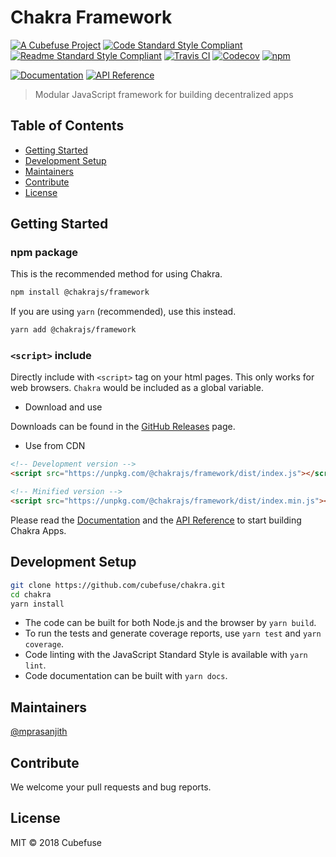 # Chakra Framework

[![A Cubefuse Project](https://img.shields.io/badge/a_project_by-cubefuse-blue.svg?style=for-the-badge)](http://cubefuse.org)
[![Code Standard Style Compliant](https://img.shields.io/badge/code-standard-green.svg?style=for-the-badge)](https://github.com/standard/standard)
[![Readme Standard Style Compliant](https://img.shields.io/badge/readme-standard-green.svg?style=for-the-badge)](https://github.com/RichardLitt/standard-readme)
[![Travis CI](https://img.shields.io/travis/cubefuse/chakra.svg?style=for-the-badge)](https://travis-ci.org/cubefuse/chakra)
[![Codecov](https://img.shields.io/codecov/c/github/cubefuse/chakra.svg?style=for-the-badge)](https://codecov.io/gh/cubefuse/chakra)
[![npm](https://img.shields.io/npm/v/@chakrajs/framework.svg?style=for-the-badge)](https://www.npmjs.com/package/@chakrajs/framework)

[![Documentation](https://img.shields.io/badge/Documentation-blue.svg?style=for-the-badge)](https://cubefuse.github.io/chakra-docs)
[![API Reference](https://img.shields.io/badge/API-Reference-blue.svg?style=for-the-badge)](https://cubefuse.github.io/chakra)


>  Modular JavaScript framework for building decentralized apps

## Table of Contents
- [Getting Started](#getting-started)
- [Development Setup](#development-setup)
- [Maintainers](#maintainers)
- [Contribute](#contribute)
- [License](#license)

## Getting Started

### npm package

This is the recommended method for using Chakra.

```sh
npm install @chakrajs/framework
```

If you are using `yarn` (recommended), use this instead.

```sh
yarn add @chakrajs/framework
```

### `<script>` include
Directly include with `<script>` tag on your html pages. This only works for web browsers.
`Chakra` would be included as a global variable.

- Download and use

Downloads can be found in the [GitHub Releases](https://github.com/cubefuse/chakra/releases) page.

- Use from CDN

```html
<!-- Development version -->
<script src="https://unpkg.com/@chakrajs/framework/dist/index.js"></script>

<!-- Minified version -->
<script src="https://unpkg.com/@chakrajs/framework/dist/index.min.js"></script>
```

Please read the [Documentation](https://cubefuse.github.io/chakra-docs) and the [API Reference](https://cubefuse.github.io/chakra-docs) to start building Chakra Apps.

## Development Setup

```sh
git clone https://github.com/cubefuse/chakra.git
cd chakra
yarn install
``` 

- The code can be built for both Node.js and the browser by `yarn build`.
- To run the tests and generate coverage reports, use `yarn test` and `yarn coverage`.
- Code linting with the JavaScript Standard Style is available with `yarn lint`.
- Code documentation can be built with `yarn docs`.

## Maintainers

[@mprasanjith](https://github.com/mprasanjith)

## Contribute

We welcome your pull requests and bug reports.

## License

MIT © 2018 Cubefuse
